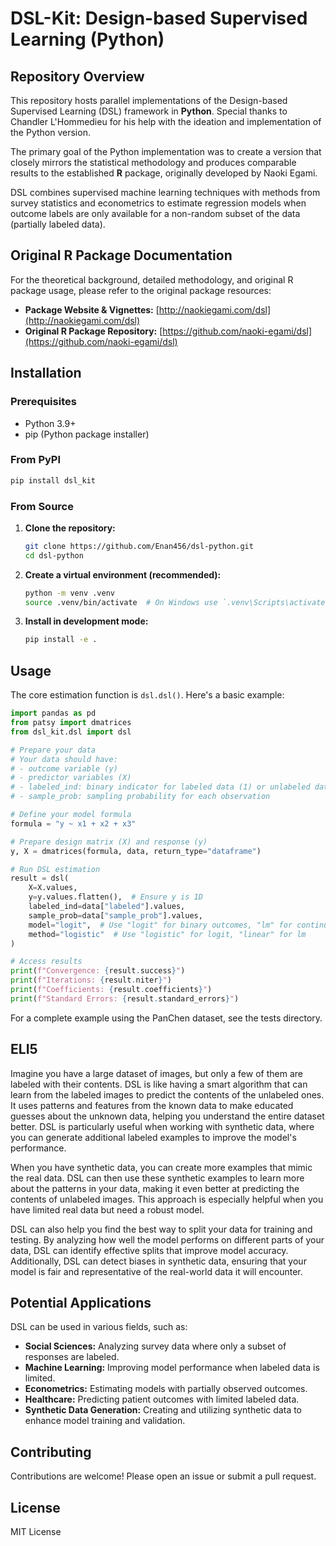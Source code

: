 # DSL-Kit: Design-based Supervised Learning (Python)

## Repository Overview

This repository hosts parallel implementations of the Design-based Supervised Learning (DSL) framework in **Python**. Special thanks to Chandler L'Hommedieu for his help with the ideation and implementation of the Python version.

The primary goal of the Python implementation was to create a version that closely mirrors the statistical methodology and produces comparable results to the established **R** package, originally developed by Naoki Egami.

DSL combines supervised machine learning techniques with methods from survey statistics and econometrics to estimate regression models when outcome labels are only available for a non-random subset of the data (partially labeled data).

## Original R Package Documentation

For the theoretical background, detailed methodology, and original R package usage, please refer to the original package resources:

*   **Package Website & Vignettes:** [http://naokiegami.com/dsl](http://naokiegami.com/dsl)
*   **Original R Package Repository:** [https://github.com/naoki-egami/dsl](https://github.com/naoki-egami/dsl)

## Installation

### Prerequisites

*   Python 3.9+
*   pip (Python package installer)

### From PyPI

```bash
pip install dsl_kit
```

### From Source

1.  **Clone the repository:**
    ```bash
    git clone https://github.com/Enan456/dsl-python.git
    cd dsl-python
    ```

2.  **Create a virtual environment (recommended):**
    ```bash
    python -m venv .venv
    source .venv/bin/activate  # On Windows use `.venv\Scripts\activate`
    ```

3.  **Install in development mode:**
    ```bash
    pip install -e .
    ```

## Usage

The core estimation function is `dsl.dsl()`. Here's a basic example:

```python
import pandas as pd
from patsy import dmatrices
from dsl_kit.dsl import dsl

# Prepare your data
# Your data should have:
# - outcome variable (y)
# - predictor variables (X)
# - labeled_ind: binary indicator for labeled data (1) or unlabeled data (0)
# - sample_prob: sampling probability for each observation

# Define your model formula
formula = "y ~ x1 + x2 + x3"

# Prepare design matrix (X) and response (y)
y, X = dmatrices(formula, data, return_type="dataframe")

# Run DSL estimation
result = dsl(
    X=X.values,
    y=y.values.flatten(),  # Ensure y is 1D
    labeled_ind=data["labeled"].values,
    sample_prob=data["sample_prob"].values,
    model="logit",  # Use "logit" for binary outcomes, "lm" for continuous
    method="logistic"  # Use "logistic" for logit, "linear" for lm
)

# Access results
print(f"Convergence: {result.success}")
print(f"Iterations: {result.niter}")
print(f"Coefficients: {result.coefficients}")
print(f"Standard Errors: {result.standard_errors}")
```

For a complete example using the PanChen dataset, see the tests directory.

## ELI5 

Imagine you have a large dataset of images, but only a few of them are labeled with their contents. DSL is like having a smart algorithm that can learn from the labeled images to predict the contents of the unlabeled ones. It uses patterns and features from the known data to make educated guesses about the unknown data, helping you understand the entire dataset better. DSL is particularly useful when working with synthetic data, where you can generate additional labeled examples to improve the model's performance.

When you have synthetic data, you can create more examples that mimic the real data. DSL can then use these synthetic examples to learn more about the patterns in your data, making it even better at predicting the contents of unlabeled images. This approach is especially helpful when you have limited real data but need a robust model.

DSL can also help you find the best way to split your data for training and testing. By analyzing how well the model performs on different parts of your data, DSL can identify effective splits that improve model accuracy. Additionally, DSL can detect biases in synthetic data, ensuring that your model is fair and representative of the real-world data it will encounter.

## Potential Applications

DSL can be used in various fields, such as:

- **Social Sciences:** Analyzing survey data where only a subset of responses are labeled.
- **Machine Learning:** Improving model performance when labeled data is limited.
- **Econometrics:** Estimating models with partially observed outcomes.
- **Healthcare:** Predicting patient outcomes with limited labeled data.
- **Synthetic Data Generation:** Creating and utilizing synthetic data to enhance model training and validation.

## Contributing

Contributions are welcome! Please open an issue or submit a pull request.

## License

MIT License
